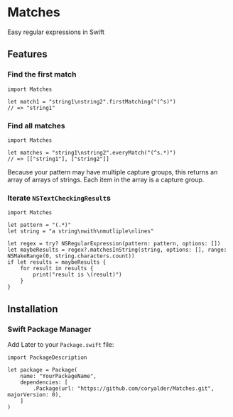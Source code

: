 # Matches

Easy regular expressions in Swift

## Features

### Find the first match

    import Matches
    
    let match1 = "string1\nstring2".firstMatching("(^s)")
    // => "string1"
    
### Find all matches

    import Matches
    
    let matches = "string1\nstring2".everyMatch("(^s.*)")
    // => [["string1"], ["string2"]]
    
Because your pattern may have multiple capture groups, this returns an array of arrays of strings. Each item in the array is a capture group.

### Iterate `NSTextCheckingResult`s

    import Matches
    
    let pattern = "(.*)"
    let string = "a string\nwith\nmutliple\nlines"
    
    let regex = try? NSRegularExpression(pattern: pattern, options: [])
    let maybeResults = regex?.matchesInString(string, options: [], range: NSMakeRange(0, string.characters.count))
    if let results = maybeResults {
    	for result in results {
    		print("result is \(result)")
    	}
    }
    

## Installation

### Swift Package Manager

Add Later to your `Package.swift` file:

    import PackageDescription

    let package = Package(
        name: "YourPackageName",
        dependencies: [
            .Package(url: "https://github.com/coryalder/Matches.git", majorVersion: 0),
        ]
    )












